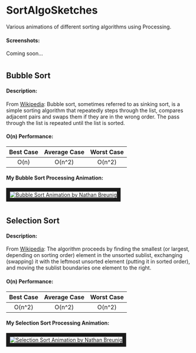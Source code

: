 # SortAlgoSketches
Various animations of different sorting algorithms using Processing. 
#### Screenshots:
Coming soon...
#
## Bubble Sort
#### Description:
From [Wikipedia](https://en.wikipedia.org/wiki/Bubble_sort): Bubble sort, sometimes referred to as sinking sort, is a simple sorting algorithm that repeatedly steps through the list, compares adjacent pairs and swaps them if they are in the wrong order. The pass through the list is repeated until the list is sorted. 
#### O(n) Performance:
| Best Case | Average Case | Worst Case |
|:---------:|:------------:|:----------:|
| O(n)      | O(n^2)       | O(n^2)     |
#### My Bubble Sort Processing Animation: 
<a href="http://www.youtube.com/watch?feature=player_embedded&v=HERE
" target="_blank"><img src="http://img.youtube.com/vi/HERE/0.jpg" 
alt="Bubble Sort Animation by Nathan Breunig" border="10" /></a>

#
## Selection Sort
#### Description:
From [Wikipedia](https://en.wikipedia.org/wiki/Selection_Sort): The algorithm proceeds by finding the smallest (or largest, depending on sorting order) element in the unsorted sublist, exchanging (swapping) it with the leftmost unsorted element (putting it in sorted order), and moving the sublist boundaries one element to the right.
#### O(n) Performance:
| Best Case | Average Case | Worst Case |
|:---------:|:------------:|:----------:|
| O(n^2)      | O(n^2)       | O(n^2)     |
#### My Selection Sort Processing Animation: 
<a href="http://www.youtube.com/watch?feature=player_embedded&v=HERE
" target="_blank"><img src="http://img.youtube.com/vi/HERE/0.jpg" 
alt="Selection Sort Animation by Nathan Breunig" border="10" /></a>
